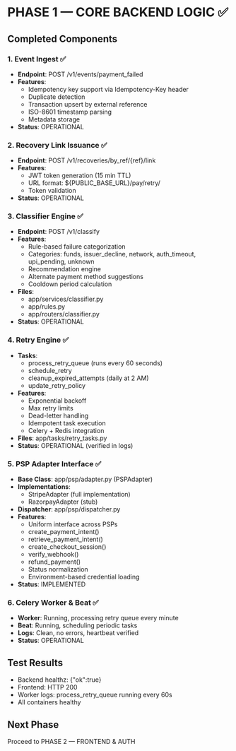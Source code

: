 # PHASE 1 — CORE BACKEND LOGIC ✅

## Completed Components

### 1. Event Ingest ✅
- **Endpoint**: POST /v1/events/payment_failed
- **Features**: 
  - Idempotency key support via Idempotency-Key header
  - Duplicate detection
  - Transaction upsert by external reference
  - ISO-8601 timestamp parsing
  - Metadata storage
- **Status**: OPERATIONAL

### 2. Recovery Link Issuance ✅
- **Endpoint**: POST /v1/recoveries/by_ref/{ref}/link
- **Features**:
  - JWT token generation (15 min TTL)
  - URL format: ${PUBLIC_BASE_URL}/pay/retry/<token>
  - Token validation
- **Status**: OPERATIONAL

### 3. Classifier Engine ✅
- **Endpoint**: POST /v1/classify
- **Features**:
  - Rule-based failure categorization
  - Categories: funds, issuer_decline, network, auth_timeout, upi_pending, unknown
  - Recommendation engine
  - Alternate payment method suggestions
  - Cooldown period calculation
- **Files**:
  - app/services/classifier.py
  - app/rules.py
  - app/routers/classifier.py
- **Status**: OPERATIONAL

### 4. Retry Engine ✅
- **Tasks**:
  - process_retry_queue (runs every 60 seconds)
  - schedule_retry
  - cleanup_expired_attempts (daily at 2 AM)
  - update_retry_policy
- **Features**:
  - Exponential backoff
  - Max retry limits
  - Dead-letter handling
  - Idempotent task execution
  - Celery + Redis integration
- **Files**: app/tasks/retry_tasks.py
- **Status**: OPERATIONAL (verified in logs)

### 5. PSP Adapter Interface ✅
- **Base Class**: app/psp/adapter.py (PSPAdapter)
- **Implementations**:
  - StripeAdapter (full implementation)
  - RazorpayAdapter (stub)
- **Dispatcher**: app/psp/dispatcher.py
- **Features**:
  - Uniform interface across PSPs
  - create_payment_intent()
  - retrieve_payment_intent()
  - create_checkout_session()
  - verify_webhook()
  - refund_payment()
  - Status normalization
  - Environment-based credential loading
- **Status**: IMPLEMENTED

### 6. Celery Worker & Beat ✅
- **Worker**: Running, processing retry queue every minute
- **Beat**: Running, scheduling periodic tasks
- **Logs**: Clean, no errors, heartbeat verified
- **Status**: OPERATIONAL

## Test Results
- Backend healthz: {"ok":true}
- Frontend: HTTP 200
- Worker logs: process_retry_queue running every 60s
- All containers healthy

## Next Phase
Proceed to PHASE 2 — FRONTEND & AUTH

